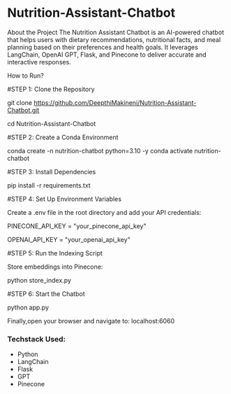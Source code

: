 # Nutrition-Assistant-Chatbot


About the Project The Nutrition Assistant Chatbot is an AI-powered chatbot that helps users with dietary recommendations, nutritional facts, and meal planning based on their preferences and health goals. It leverages LangChain, OpenAI GPT, Flask, and Pinecone to deliver accurate and interactive responses.

How to Run?

#STEP 1: Clone the Repository

git clone https://github.com/DeepthiMakineni/Nutrition-Assistant-Chatbot.git

cd Nutrition-Assistant-Chatbot

#STEP 2: Create a Conda Environment

conda create -n nutrition-chatbot python=3.10 -y
conda activate nutrition-chatbot

#STEP 3: Install Dependencies

pip install -r requirements.txt

#STEP 4: Set Up Environment Variables

Create a .env file in the root directory and add your API credentials:

PINECONE_API_KEY = "your_pinecone_api_key"

OPENAI_API_KEY = "your_openai_api_key"

#STEP 5: Run the Indexing Script

Store embeddings into Pinecone:

python store_index.py

#STEP 6: Start the Chatbot

python app.py


Finally,open your browser and navigate to: localhost:6060

### Techstack Used:

- Python
- LangChain
- Flask
- GPT
- Pinecone
